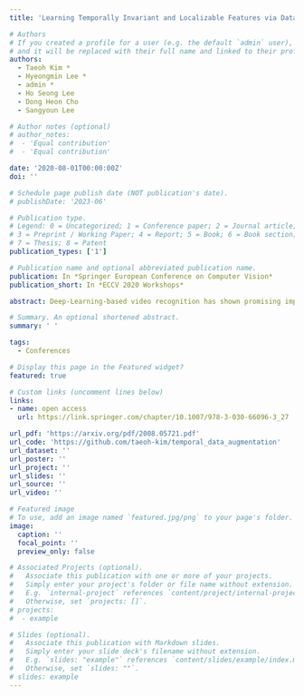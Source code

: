 ```yaml
---
title: 'Learning Temporally Invariant and Localizable Features via Data Augmentation for Video Recognition'

# Authors
# If you created a profile for a user (e.g. the default `admin` user), write the username (folder name) here
# and it will be replaced with their full name and linked to their profile.
authors:
  - Taeoh Kim *
  - Hyeongmin Lee *
  - admin *
  - Ho Seong Lee
  - Dong Heon Cho
  - Sangyoun Lee 

# Author notes (optional)
# author_notes:
#  - 'Equal contribution'
#  - 'Equal contribution'

date: '2020-08-01T00:00:00Z'
doi: ''

# Schedule page publish date (NOT publication's date).
# publishDate: '2023-06'

# Publication type.
# Legend: 0 = Uncategorized; 1 = Conference paper; 2 = Journal article;
# 3 = Preprint / Working Paper; 4 = Report; 5 = Book; 6 = Book section;
# 7 = Thesis; 8 = Patent
publication_types: ['1']

# Publication name and optional abbreviated publication name.
publication: In *Springer European Conference on Computer Vision*
publication_short: In *ECCV 2020 Workshops*

abstract: Deep-Learning-based video recognition has shown promising improvements along with the development of large-scale datasets and spatiotemporal network architectures. In image recognition, learning spatially invariant features is a key factor in improving recognition performance and robustness. Data augmentation based on visual inductive priors, such as cropping, flipping, rotating, or photometric jittering, is a representative approach to achieve these features. Recent state-of-the-art recognition solutions have relied on modern data augmentation strategies that exploit a mixture of augmentation operations. In this study, we extend these strategies to the temporal dimension for videos to learn temporally invariant or temporally localizable features to cover temporal perturbations or complex actions in videos. Based on our novel temporal data augmentation algorithms, video recognition performances are improved using only a limited amount of training data compared to the spatial-only data augmentation algorithms, including the 1st Visual Inductive Priors (VIPriors) for data-efficient action recognition challenge. Furthermore, learned features are temporally localizable that cannot be achieved using spatial augmentation algorithms.

# Summary. An optional shortened abstract.
summary: ' '

tags:
  - Conferences

# Display this page in the Featured widget?
featured: true

# Custom links (uncomment lines below)
links:
- name: open access
  url: https://link.springer.com/chapter/10.1007/978-3-030-66096-3_27

url_pdf: 'https://arxiv.org/pdf/2008.05721.pdf'
url_code: 'https://github.com/taeoh-kim/temporal_data_augmentation'
url_dataset: ''
url_poster: ''
url_project: ''
url_slides: ''
url_source: ''
url_video: ''

# Featured image
# To use, add an image named `featured.jpg/png` to your page's folder.
image:
  caption: ''
  focal_point: ''
  preview_only: false

# Associated Projects (optional).
#   Associate this publication with one or more of your projects.
#   Simply enter your project's folder or file name without extension.
#   E.g. `internal-project` references `content/project/internal-project/index.md`.
#   Otherwise, set `projects: []`.
# projects:
#  - example

# Slides (optional).
#   Associate this publication with Markdown slides.
#   Simply enter your slide deck's filename without extension.
#   E.g. `slides: "example"` references `content/slides/example/index.md`.
#   Otherwise, set `slides: ""`.
# slides: example
---
```

